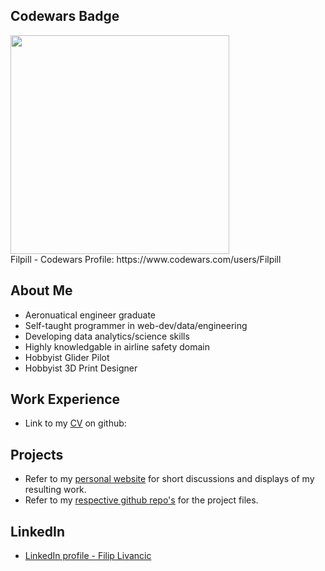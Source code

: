 ## Codewars Badge
<div id="header" align="left">
  <img src="https://www.codewars.com/users/Filpill/badges/large" width="350"/>
</div>
Filpill - Codewars Profile: https://www.codewars.com/users/Filpill

## About Me
- Aeronuatical engineer graduate
- Self-taught programmer in web-dev/data/engineering
- Developing data analytics/science skills
- Highly knowledgable in airline safety domain
- Hobbyist Glider Pilot
- Hobbyist 3D Print Designer

## Work Experience
- Link to my [CV](https://github.com/Filpill/LaTeX/blob/main/cv/filip-livancic-cv.pdf) on github: 

## Projects
- Refer to my [personal website](https://filpill.github.io/projects/) for short discussions and displays of my resulting work. 
- Refer to my [respective github repo's](https://github.com/Filpill?tab=repositories) for the project files.

## LinkedIn
- [LinkedIn profile - Filip Livancic](https://www.linkedin.com/in/filip-livancic/)
